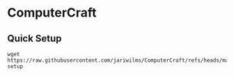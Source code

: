 # ComputerCraft
## Quick Setup
```
wget https://raw.githubusercontent.com/jariwilms/ComputerCraft/refs/heads/main/src/setup.lua setup
```
